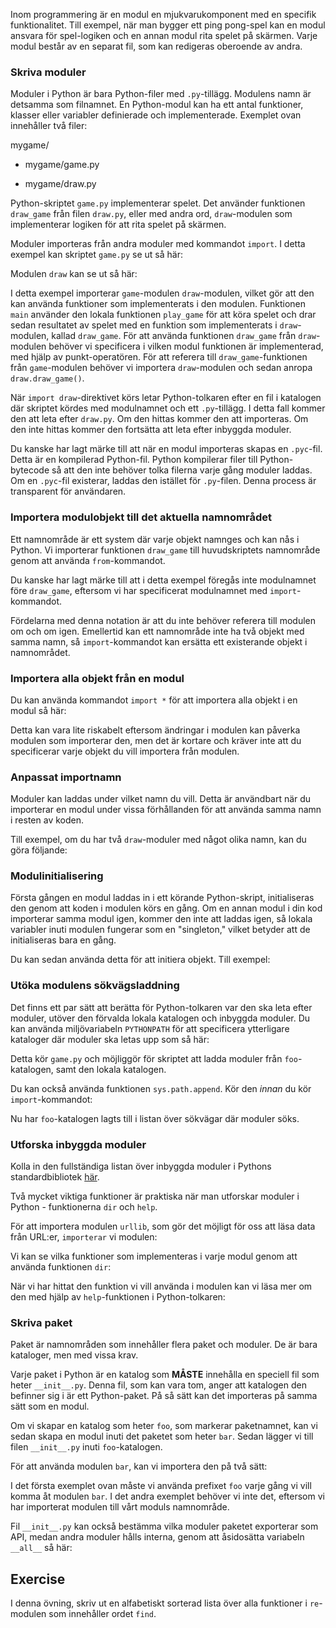 Inom programmering är en modul en mjukvarukomponent med en specifik funktionalitet. Till exempel, när man bygger ett ping pong-spel kan en modul ansvara för spel-logiken och en annan modul rita spelet på skärmen. Varje modul består av en separat fil, som kan redigeras oberoende av andra.

### Skriva moduler

Moduler i Python är bara Python-filer med `.py`-tillägg. Modulens namn är detsamma som filnamnet. En Python-modul kan ha ett antal funktioner, klasser eller variabler definierade och implementerade. Exemplet ovan innehåller två filer:

mygame/

- mygame/game.py

- mygame/draw.py

Python-skriptet `game.py` implementerar spelet. Det använder funktionen `draw_game` från filen `draw.py`, eller med andra ord, `draw`-modulen som implementerar logiken för att rita spelet på skärmen.

Moduler importeras från andra moduler med kommandot `import`. I detta exempel kan skriptet `game.py` se ut så här:

Modulen `draw` kan se ut så här:

I detta exempel importerar `game`-modulen `draw`-modulen, vilket gör att den kan använda funktioner som implementerats i den modulen. Funktionen `main` använder den lokala funktionen `play_game` för att köra spelet och drar sedan resultatet av spelet med en funktion som implementerats i `draw`-modulen, kallad `draw_game`. För att använda funktionen `draw_game` från `draw`-modulen behöver vi specificera i vilken modul funktionen är implementerad, med hjälp av punkt-operatören. För att referera till `draw_game`-funktionen från `game`-modulen behöver vi importera `draw`-modulen och sedan anropa `draw.draw_game()`.

När `import draw`-direktivet körs letar Python-tolkaren efter en fil i katalogen där skriptet kördes med modulnamnet och ett `.py`-tillägg. I detta fall kommer den att leta efter `draw.py`. Om den hittas kommer den att importeras. Om den inte hittas kommer den fortsätta att leta efter inbyggda moduler.

Du kanske har lagt märke till att när en modul importeras skapas en `.pyc`-fil. Detta är en kompilerad Python-fil. Python kompilerar filer till Python-bytecode så att den inte behöver tolka filerna varje gång moduler laddas. Om en `.pyc`-fil existerar, laddas den istället för `.py`-filen. Denna process är transparent för användaren.

### Importera modulobjekt till det aktuella namnområdet

Ett namnområde är ett system där varje objekt namnges och kan nås i Python. Vi importerar funktionen `draw_game` till huvudskriptets namnområde genom att använda `from`-kommandot.

Du kanske har lagt märke till att i detta exempel föregås inte modulnamnet före `draw_game`, eftersom vi har specificerat modulnamnet med `import`-kommandot.

Fördelarna med denna notation är att du inte behöver referera till modulen om och om igen. Emellertid kan ett namnområde inte ha två objekt med samma namn, så `import`-kommandot kan ersätta ett existerande objekt i namnområdet.


### Importera alla objekt från en modul

Du kan använda kommandot `import *` för att importera alla objekt i en modul så här:

Detta kan vara lite riskabelt eftersom ändringar i modulen kan påverka modulen som importerar den, men det är kortare och kräver inte att du specificerar varje objekt du vill importera från modulen.


### Anpassat importnamn

Moduler kan laddas under vilket namn du vill. Detta är användbart när du importerar en modul under vissa förhållanden för att använda samma namn i resten av koden.

Till exempel, om du har två `draw`-moduler med något olika namn, kan du göra följande:

### Modulinitialisering

Första gången en modul laddas in i ett körande Python-skript, initialiseras den genom att koden i modulen körs en gång. Om en annan modul i din kod importerar samma modul igen, kommer den inte att laddas igen, så lokala variabler inuti modulen fungerar som en "singleton," vilket betyder att de initialiseras bara en gång.

Du kan sedan använda detta för att initiera objekt. Till exempel:

### Utöka modulens sökvägsladdning

Det finns ett par sätt att berätta för Python-tolkaren var den ska leta efter moduler, utöver den förvalda lokala katalogen och inbyggda moduler. Du kan använda miljövariabeln `PYTHONPATH` för att specificera ytterligare kataloger där moduler ska letas upp som så här:

Detta kör `game.py` och möjliggör för skriptet att ladda moduler från `foo`-katalogen, samt den lokala katalogen.

Du kan också använda funktionen `sys.path.append`. Kör den *innan* du kör `import`-kommandot:

Nu har `foo`-katalogen lagts till i listan över sökvägar där moduler söks.

### Utforska inbyggda moduler

Kolla in den fullständiga listan över inbyggda moduler i Pythons standardbibliotek [här](https://docs.python.org/3/library/).

Två mycket viktiga funktioner är praktiska när man utforskar moduler i Python - funktionerna `dir` och `help`.

För att importera modulen `urllib`, som gör det möjligt för oss att läsa data från URL:er, `importerar` vi modulen:

Vi kan se vilka funktioner som implementeras i varje modul genom att använda funktionen `dir`:

När vi har hittat den funktion vi vill använda i modulen kan vi läsa mer om den med hjälp av `help`-funktionen i Python-tolkaren:

### Skriva paket

Paket är namnområden som innehåller flera paket och moduler. De är bara kataloger, men med vissa krav.

Varje paket i Python är en katalog som **MÅSTE** innehålla en speciell fil som heter `__init__.py`. Denna fil, som kan vara tom, anger att katalogen den befinner sig i är ett Python-paket. På så sätt kan det importeras på samma sätt som en modul.

Om vi skapar en katalog som heter `foo`, som markerar paketnamnet, kan vi sedan skapa en modul inuti det paketet som heter `bar`. Sedan lägger vi till filen `__init__.py` inuti `foo`-katalogen.

För att använda modulen `bar`, kan vi importera den på två sätt:

I det första exemplet ovan måste vi använda prefixet `foo` varje gång vi vill komma åt modulen `bar`. I det andra exemplet behöver vi inte det, eftersom vi har importerat modulen till vårt moduls namnområde.

Fil `__init__.py` kan också bestämma vilka moduler paketet exporterar som API, medan andra moduler hålls interna, genom att åsidosätta variabeln `__all__` så här:

Exercise
--------

I denna övning, skriv ut en alfabetiskt sorterad lista över alla funktioner i `re`-modulen som innehåller ordet `find`.